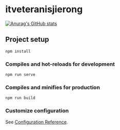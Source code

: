 # itveteranisjierong
[![Anurag's GitHub stats](https://github-readme-stats.vercel.app/api?username=itveteran9)](https://github.com/anuraghazra/github-readme-stats)
## Project setup
```
npm install
```

### Compiles and hot-reloads for development
```
npm run serve
```

### Compiles and minifies for production
```
npm run build
```

### Customize configuration
See [Configuration Reference](https://cli.vuejs.org/config/).
